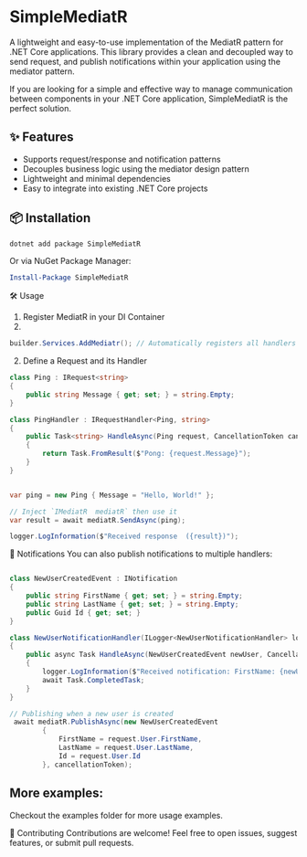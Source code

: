 # SimpleMediatR
A lightweight and easy-to-use implementation of the MediatR pattern for
.NET Core applications. This library provides a clean and decoupled way to send request, 
and publish notifications within your application using the mediator pattern.

If you are looking for a simple and effective way to manage communication between components in your .NET Core application, 
SimpleMediatR is the perfect solution.

## ✨ Features

- Supports request/response and notification patterns
- Decouples business logic using the mediator design pattern
- Lightweight and minimal dependencies
- Easy to integrate into existing .NET Core projects

## 📦 Installation

```bash
dotnet add package SimpleMediatR
```

Or via NuGet Package Manager:

```powershell
Install-Package SimpleMediatR
```

🛠️ Usage
1. Register MediatR in your DI Container
2. 
```csharp
builder.Services.AddMediatr(); // Automatically registers all handlers in the assembly
```
2. Define a Request and its Handler

```csharp
class Ping : IRequest<string>
{
    public string Message { get; set; } = string.Empty;
}

class PingHandler : IRequestHandler<Ping, string>
{
    public Task<string> HandleAsync(Ping request, CancellationToken cancellationToken)
    {
        return Task.FromResult($"Pong: {request.Message}");
    }
}


var ping = new Ping { Message = "Hello, World!" };

// Inject `IMediatR  mediatR` then use it
var result = await mediatR.SendAsync(ping);

logger.LogInformation($"Received response  ({result})");
```

🔔 Notifications
You can also publish notifications to multiple handlers:

```csharp

class NewUserCreatedEvent : INotification
{
    public string FirstName { get; set; } = string.Empty;
    public string LastName { get; set; } = string.Empty;
    public Guid Id { get; set; }
}

class NewUserNotificationHandler(ILogger<NewUserNotificationHandler> logger) : INotificationHandler<NewUserCreatedEvent>
{
    public async Task HandleAsync(NewUserCreatedEvent newUser, CancellationToken cancellationToken)
    {
        logger.LogInformation($"Received notification: FirstName: {newUser.FirstName} LastName: {newUser.LastName} UserId: {newUser.Id}");
        await Task.CompletedTask;
    }
}

// Publishing when a new user is created
 await mediatR.PublishAsync(new NewUserCreatedEvent
        {
            FirstName = request.User.FirstName,
            LastName = request.User.LastName,
            Id = request.User.Id
        }, cancellationToken);
```

## More examples:
Checkout the examples folder for more usage examples.


🤝 Contributing
Contributions are welcome! Feel free to open issues, suggest features, or submit pull requests.

